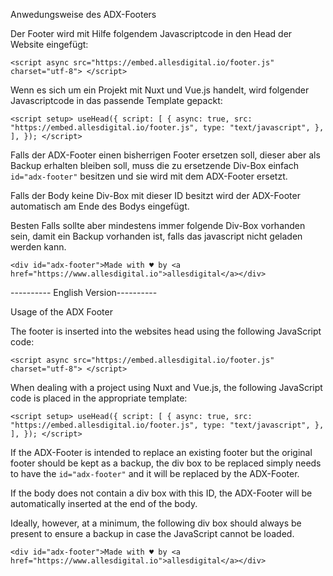 Anwedungsweise des ADX-Footers

Der Footer wird mit Hilfe folgendem Javascriptcode in den Head der Website eingefügt:

`<script
async
src="https://embed.allesdigital.io/footer.js"
charset="utf-8">
</script>`

Wenn es sich um ein Projekt mit Nuxt und Vue.js handelt, wird folgender Javascriptcode in das passende Template gepackt:

`<script setup>
useHead({
  script: [
    {
      async: true,
      src: "https://embed.allesdigital.io/footer.js",
      type: "text/javascript",
    },
  ],
});
</script>`

Falls der ADX-Footer einen bisherrigen Footer ersetzen soll, dieser aber als Backup erhalten bleiben soll, muss die zu ersetzende Div-Box einfach `id="adx-footer"` besitzen und sie wird mit dem ADX-Footer ersetzt.

Falls der Body keine Div-Box mit dieser ID besitzt wird der ADX-Footer automatisch am Ende des Bodys eingefügt.

Besten Falls sollte aber mindestens immer folgende Div-Box vorhanden sein, damit ein Backup vorhanden ist, falls das javascript nicht geladen werden kann.

`<div id="adx-footer">Made with ♥ by
          <a href="https://www.allesdigital.io">allesdigital</a></div>`

---------- English Version----------

Usage of the ADX Footer

The footer is inserted into the websites head using the following JavaScript code:

`<script
async
src="https://embed.allesdigital.io/footer.js"
charset="utf-8">
</script>`

When dealing with a project using Nuxt and Vue.js, the following JavaScript code is placed in the appropriate template:

`<script setup>
useHead({
  script: [
    {
      async: true,
      src: "https://embed.allesdigital.io/footer.js",
      type: "text/javascript",
    },
  ],
});
</script>`

If the ADX-Footer is intended to replace an existing footer but the original footer should be kept as a backup, the div box to be replaced simply needs to have the `id="adx-footer"` and it will be replaced by the ADX-Footer.

If the body does not contain a div box with this ID, the ADX-Footer will be automatically inserted at the end of the body.

Ideally, however, at a minimum, the following div box should always be present to ensure a backup in case the JavaScript cannot be loaded.

`<div id="adx-footer">Made with ♥ by
          <a href="https://www.allesdigital.io">allesdigital</a></div>`

